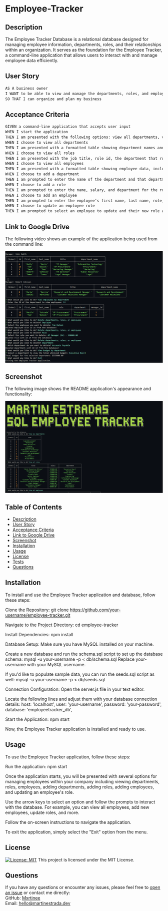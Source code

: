 # Employee-Tracker

## Description
The Employee Tracker Database is a relational database designed for managing employee information, departments, roles, and their relationships within an organization. It serves as the foundation for the Employee Tracker, a command-line application that allows users to interact with and manage employee data efficiently.

## User Story

```md
AS A business owner
I WANT to be able to view and manage the departments, roles, and employees in my company
SO THAT I can organize and plan my business
```

## Acceptance Criteria

```md
GIVEN a command-line application that accepts user input
WHEN I start the application
THEN I am presented with the following options: view all departments, view all roles, view all employees, add a department, add a role, add an employee, and update an employee role
WHEN I choose to view all departments
THEN I am presented with a formatted table showing department names and department ids
WHEN I choose to view all roles
THEN I am presented with the job title, role id, the department that role belongs to, and the salary for that role
WHEN I choose to view all employees
THEN I am presented with a formatted table showing employee data, including employee ids, first names, last names, job titles, departments, salaries, and managers that the employees report to
WHEN I choose to add a department
THEN I am prompted to enter the name of the department and that department is added to the database
WHEN I choose to add a role
THEN I am prompted to enter the name, salary, and department for the role and that role is added to the database
WHEN I choose to add an employee
THEN I am prompted to enter the employee’s first name, last name, role, and manager, and that employee is added to the database
WHEN I choose to update an employee role
THEN I am prompted to select an employee to update and their new role and this information is updated in the database 
```

## Link to Google Drive

  The following video shows an example of the application being used from the command line:

  [![A video thumbnail shows the command-line employee management application with a play button overlaying the view.](./assets/images/Homework-Video-Thumbnail.png)](https://drive.google.com/file/d/1lXWr1i_axXx6W2LYcffmgi2ia8GTC3bM/view?usp=sharing)

  ## Screenshot

  The following image shows the README application's appearance and functionality:

  ![Employee Tracker](./assets/images/Employee-Tracker.png "Screenshot")
  
  ## Table of Contents
  - [Description](#description)
  - [User Story](#user-story)
  - [Acceptance Criteria](#acceptance-criteria)
  - [Link to Google Drive](#link-to-google-drive)
  - [Screenshot](#screenshot)
  - [Installation](#installation)
  - [Usage](#usage)
  - [License](#license)
  - [Tests](#tests)
  - [Questions](#questions)

## Installation
To install and use the Employee Tracker application and database, follow these steps:

Clone the Repository:
git clone https://github.com/your-username/employee-tracker.git

Navigate to the Project Directory:
cd employee-tracker

Install Dependencies:
npm install

Database Setup:
Make sure you have MySQL installed on your machine.

Create a new database and run the schema.sql script to set up the database schema:
mysql -u your-username -p < db/schema.sql
Replace your-username with your MySQL username.

If you'd like to populate sample data, you can run the seeds.sql script as well:
mysql -u your-username -p < db/seeds.sql

Connection Configuration:
Open the server.js file in your text editor.

Locate the following lines and adjust them with your database connection details:
host: 'localhost',
user: 'your-username',
password: 'your-password',
database: 'employeetracker_db',

Start the Application:
npm start

Now, the Employee Tracker application is installed and ready to use.

## Usage
To use the Employee Tracker application, follow these steps:

Run the application:
npm start

Once the application starts, you will be presented with several options for managing employees within your company including viewing departments, roles, employees, adding departments, adding roles, adding employees, and updating an employee's role.

Use the arrow keys to select an option and follow the prompts to interact with the database. For example, you can view all employees, add new employees, update roles, and more.

Follow the on-screen instructions to navigate the application.

To exit the application, simply select the "Exit" option from the menu.

## License
[![License: MIT](https://img.shields.io/badge/License-MIT-yellow.svg)](https://opensource.org/licenses) This project is licensed under the MIT License.

 ## Questions
If you have any questions or encounter any issues, please feel free to [open an issue](https://github.com/mxrtinee/Employee-Tracker/issues) or contact me directly:<br>
GitHub: [Mxrtinee](https://github.com/Mxrtinee)<br>
Email: [hello@martinestrada.dev](mailto:hello@martinestrada.dev)